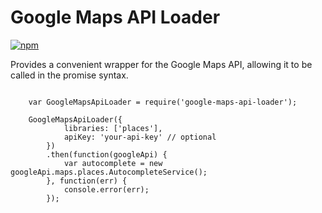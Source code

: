 
# Google Maps API Loader


[![npm](https://img.shields.io/npm/v/google-maps-api-loader.svg)](http://npm.im/google-maps-api-loader)

Provides a convenient wrapper for the Google Maps API, allowing it to be called in the promise syntax.

```

    var GoogleMapsApiLoader = require('google-maps-api-loader');

    GoogleMapsApiLoader({
            libraries: ['places'],
            apiKey: 'your-api-key' // optional
        })
        .then(function(googleApi) {
            var autocomplete = new googleApi.maps.places.AutocompleteService();
        }, function(err) {
            console.error(err);
        });

```

